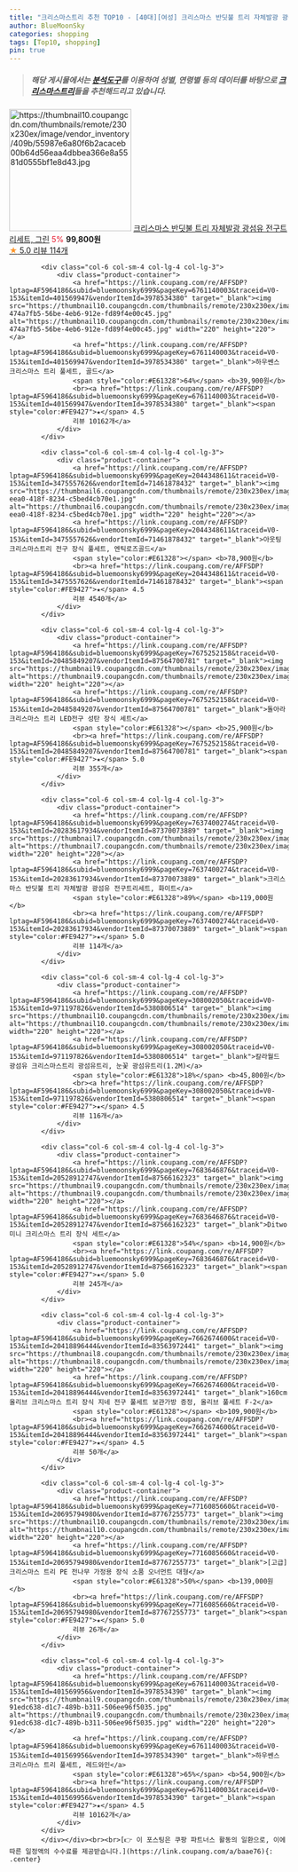 ```yaml
---
title: "크리스마스트리 추천 TOP10 - [40대][여성] 크리스마스 반딧불 트리 자체발광 광섬유 전구트리세트, 그린"
author: BlueMoonSky
categories: shopping
tags: [Top10, shopping]
pin: true
---
```


> ##### 해당 게시물에서는 [**분석도구**](https://itemscout.io/)를 이용하여 **성별**, **연령별** 등의 데이터를 바탕으로 [**크리스마스트리**](https://link.coupang.com/a/baae76)들을 추천해드리고 있습니다.
<div class="container"><div class="row">
            <div class="col-6 col-sm-4 col-lg-4 col-lg-3">
                <div class="product-container">
                    <a href="https://link.coupang.com/re/AFFSDP?lptag=AF5964186&subid=bluemoonsky6999&pageKey=7637400274&traceid=V0-153&itemId=45472755&vendorItemId=87370073878" target="_blank"><img src="https://thumbnail10.coupangcdn.com/thumbnails/remote/230x230ex/image/vendor_inventory/409b/55987e6a80f6b2acaceb00b64d56eaa4dbbea366e8a5581d0555bf1e8d43.jpg" alt="https://thumbnail10.coupangcdn.com/thumbnails/remote/230x230ex/image/vendor_inventory/409b/55987e6a80f6b2acaceb00b64d56eaa4dbbea366e8a5581d0555bf1e8d43.jpg" width="220" height="220"></a>
                    <a href="https://link.coupang.com/re/AFFSDP?lptag=AF5964186&subid=bluemoonsky6999&pageKey=7637400274&traceid=V0-153&itemId=45472755&vendorItemId=87370073878" target="_blank">크리스마스 반딧불 트리 자체발광 광섬유 전구트리세트, 그린</a>
                    <span style="color:#E61328">5%</span> <b>99,800원</b>
                    <br><a href="https://link.coupang.com/re/AFFSDP?lptag=AF5964186&subid=bluemoonsky6999&pageKey=7637400274&traceid=V0-153&itemId=45472755&vendorItemId=87370073878" target="_blank"><span style="color:#FE9427">★</span> 5.0
                    리뷰 114개</a>
                </div>
            </div>
            
            <div class="col-6 col-sm-4 col-lg-4 col-lg-3">
                <div class="product-container">
                    <a href="https://link.coupang.com/re/AFFSDP?lptag=AF5964186&subid=bluemoonsky6999&pageKey=6761140003&traceid=V0-153&itemId=401569947&vendorItemId=3978534380" target="_blank"><img src="https://thumbnail10.coupangcdn.com/thumbnails/remote/230x230ex/image/retail/images/2874229933781660-474a7fb5-56be-4eb6-912e-fd89f4e00c45.jpg" alt="https://thumbnail10.coupangcdn.com/thumbnails/remote/230x230ex/image/retail/images/2874229933781660-474a7fb5-56be-4eb6-912e-fd89f4e00c45.jpg" width="220" height="220"></a>
                    <a href="https://link.coupang.com/re/AFFSDP?lptag=AF5964186&subid=bluemoonsky6999&pageKey=6761140003&traceid=V0-153&itemId=401569947&vendorItemId=3978534380" target="_blank">하우쎈스 크리스마스 트리 풀세트, 골드</a>
                    <span style="color:#E61328">64%</span> <b>39,900원</b>
                    <br><a href="https://link.coupang.com/re/AFFSDP?lptag=AF5964186&subid=bluemoonsky6999&pageKey=6761140003&traceid=V0-153&itemId=401569947&vendorItemId=3978534380" target="_blank"><span style="color:#FE9427">★</span> 4.5
                    리뷰 10162개</a>
                </div>
            </div>
            
            <div class="col-6 col-sm-4 col-lg-4 col-lg-3">
                <div class="product-container">
                    <a href="https://link.coupang.com/re/AFFSDP?lptag=AF5964186&subid=bluemoonsky6999&pageKey=2044348611&traceid=V0-153&itemId=3475557626&vendorItemId=71461878432" target="_blank"><img src="https://thumbnail6.coupangcdn.com/thumbnails/remote/230x230ex/image/retail/images/2020/08/28/13/2/7941be25-eea0-418f-8234-c5bed4cb70e1.jpg" alt="https://thumbnail6.coupangcdn.com/thumbnails/remote/230x230ex/image/retail/images/2020/08/28/13/2/7941be25-eea0-418f-8234-c5bed4cb70e1.jpg" width="220" height="220"></a>
                    <a href="https://link.coupang.com/re/AFFSDP?lptag=AF5964186&subid=bluemoonsky6999&pageKey=2044348611&traceid=V0-153&itemId=3475557626&vendorItemId=71461878432" target="_blank">아웃팅 크리스마스트리 전구 장식 풀세트, 엔틱로즈골드</a>
                    <span style="color:#E61328"></span> <b>78,900원</b>
                    <br><a href="https://link.coupang.com/re/AFFSDP?lptag=AF5964186&subid=bluemoonsky6999&pageKey=2044348611&traceid=V0-153&itemId=3475557626&vendorItemId=71461878432" target="_blank"><span style="color:#FE9427">★</span> 4.5
                    리뷰 4540개</a>
                </div>
            </div>
            
            <div class="col-6 col-sm-4 col-lg-4 col-lg-3">
                <div class="product-container">
                    <a href="https://link.coupang.com/re/AFFSDP?lptag=AF5964186&subid=bluemoonsky6999&pageKey=7675252158&traceid=V0-153&itemId=20485849207&vendorItemId=87564700781" target="_blank"><img src="https://thumbnail9.coupangcdn.com/thumbnails/remote/230x230ex/image/vendor_inventory/c50f/8b7823ec2e02be0cafd7761947db0e33edc2da938bc1615b949e7f5f1259.jpg" alt="https://thumbnail9.coupangcdn.com/thumbnails/remote/230x230ex/image/vendor_inventory/c50f/8b7823ec2e02be0cafd7761947db0e33edc2da938bc1615b949e7f5f1259.jpg" width="220" height="220"></a>
                    <a href="https://link.coupang.com/re/AFFSDP?lptag=AF5964186&subid=bluemoonsky6999&pageKey=7675252158&traceid=V0-153&itemId=20485849207&vendorItemId=87564700781" target="_blank">돌아라 크리스마스 트리 LED전구 성탄 장식 세트</a>
                    <span style="color:#E61328"></span> <b>25,900원</b>
                    <br><a href="https://link.coupang.com/re/AFFSDP?lptag=AF5964186&subid=bluemoonsky6999&pageKey=7675252158&traceid=V0-153&itemId=20485849207&vendorItemId=87564700781" target="_blank"><span style="color:#FE9427">★</span> 5.0
                    리뷰 355개</a>
                </div>
            </div>
            
            <div class="col-6 col-sm-4 col-lg-4 col-lg-3">
                <div class="product-container">
                    <a href="https://link.coupang.com/re/AFFSDP?lptag=AF5964186&subid=bluemoonsky6999&pageKey=7637400274&traceid=V0-153&itemId=20283617934&vendorItemId=87370073889" target="_blank"><img src="https://thumbnail7.coupangcdn.com/thumbnails/remote/230x230ex/image/vendor_inventory/615f/c33563e54f7ff9e399c21980ec91fd2001846d5e5614e9cee91b0500abf8.jpg" alt="https://thumbnail7.coupangcdn.com/thumbnails/remote/230x230ex/image/vendor_inventory/615f/c33563e54f7ff9e399c21980ec91fd2001846d5e5614e9cee91b0500abf8.jpg" width="220" height="220"></a>
                    <a href="https://link.coupang.com/re/AFFSDP?lptag=AF5964186&subid=bluemoonsky6999&pageKey=7637400274&traceid=V0-153&itemId=20283617934&vendorItemId=87370073889" target="_blank">크리스마스 반딧불 트리 자체발광 광섬유 전구트리세트, 화이트</a>
                    <span style="color:#E61328">89%</span> <b>119,000원</b>
                    <br><a href="https://link.coupang.com/re/AFFSDP?lptag=AF5964186&subid=bluemoonsky6999&pageKey=7637400274&traceid=V0-153&itemId=20283617934&vendorItemId=87370073889" target="_blank"><span style="color:#FE9427">★</span> 5.0
                    리뷰 114개</a>
                </div>
            </div>
            
            <div class="col-6 col-sm-4 col-lg-4 col-lg-3">
                <div class="product-container">
                    <a href="https://link.coupang.com/re/AFFSDP?lptag=AF5964186&subid=bluemoonsky6999&pageKey=308002050&traceid=V0-153&itemId=971197826&vendorItemId=5380806514" target="_blank"><img src="https://thumbnail10.coupangcdn.com/thumbnails/remote/230x230ex/image/vendor_inventory/31a5/d136eb6bd3498c7d756b37468c60eec4280e3e2898bb700642cf8222ec9a.jpg" alt="https://thumbnail10.coupangcdn.com/thumbnails/remote/230x230ex/image/vendor_inventory/31a5/d136eb6bd3498c7d756b37468c60eec4280e3e2898bb700642cf8222ec9a.jpg" width="220" height="220"></a>
                    <a href="https://link.coupang.com/re/AFFSDP?lptag=AF5964186&subid=bluemoonsky6999&pageKey=308002050&traceid=V0-153&itemId=971197826&vendorItemId=5380806514" target="_blank">칼라월드 광섬유 크리스마스트리 광섬유트리, 눈꽃 광섬유트리(1.2M)</a>
                    <span style="color:#E61328">18%</span> <b>45,800원</b>
                    <br><a href="https://link.coupang.com/re/AFFSDP?lptag=AF5964186&subid=bluemoonsky6999&pageKey=308002050&traceid=V0-153&itemId=971197826&vendorItemId=5380806514" target="_blank"><span style="color:#FE9427">★</span> 4.5
                    리뷰 116개</a>
                </div>
            </div>
            
            <div class="col-6 col-sm-4 col-lg-4 col-lg-3">
                <div class="product-container">
                    <a href="https://link.coupang.com/re/AFFSDP?lptag=AF5964186&subid=bluemoonsky6999&pageKey=7683646876&traceid=V0-153&itemId=20528912747&vendorItemId=87566162323" target="_blank"><img src="https://thumbnail9.coupangcdn.com/thumbnails/remote/230x230ex/image/vendor_inventory/f850/3095132e7c53c6a4ae64cad1a3cb12425e84b65a4ba349992ff454165c91.jpg" alt="https://thumbnail9.coupangcdn.com/thumbnails/remote/230x230ex/image/vendor_inventory/f850/3095132e7c53c6a4ae64cad1a3cb12425e84b65a4ba349992ff454165c91.jpg" width="220" height="220"></a>
                    <a href="https://link.coupang.com/re/AFFSDP?lptag=AF5964186&subid=bluemoonsky6999&pageKey=7683646876&traceid=V0-153&itemId=20528912747&vendorItemId=87566162323" target="_blank">Ditwo 미니 크리스마스 트리 장식 세트</a>
                    <span style="color:#E61328">54%</span> <b>14,900원</b>
                    <br><a href="https://link.coupang.com/re/AFFSDP?lptag=AF5964186&subid=bluemoonsky6999&pageKey=7683646876&traceid=V0-153&itemId=20528912747&vendorItemId=87566162323" target="_blank"><span style="color:#FE9427">★</span> 5.0
                    리뷰 245개</a>
                </div>
            </div>
            
            <div class="col-6 col-sm-4 col-lg-4 col-lg-3">
                <div class="product-container">
                    <a href="https://link.coupang.com/re/AFFSDP?lptag=AF5964186&subid=bluemoonsky6999&pageKey=7662674600&traceid=V0-153&itemId=20418896444&vendorItemId=83563972441" target="_blank"><img src="https://thumbnail8.coupangcdn.com/thumbnails/remote/230x230ex/image/vendor_inventory/2770/fbfee46a8e696f76771bd7be488ae5ddcd6c6c7627d21c574dd465f200d2.jpg" alt="https://thumbnail8.coupangcdn.com/thumbnails/remote/230x230ex/image/vendor_inventory/2770/fbfee46a8e696f76771bd7be488ae5ddcd6c6c7627d21c574dd465f200d2.jpg" width="220" height="220"></a>
                    <a href="https://link.coupang.com/re/AFFSDP?lptag=AF5964186&subid=bluemoonsky6999&pageKey=7662674600&traceid=V0-153&itemId=20418896444&vendorItemId=83563972441" target="_blank">160cm 올리브 크리스마스 트리 장식 지네 전구 풀세트 보관가방 증정, 올리브 풀세트 F-2</a>
                    <span style="color:#E61328"></span> <b>109,900원</b>
                    <br><a href="https://link.coupang.com/re/AFFSDP?lptag=AF5964186&subid=bluemoonsky6999&pageKey=7662674600&traceid=V0-153&itemId=20418896444&vendorItemId=83563972441" target="_blank"><span style="color:#FE9427">★</span> 4.5
                    리뷰 50개</a>
                </div>
            </div>
            
            <div class="col-6 col-sm-4 col-lg-4 col-lg-3">
                <div class="product-container">
                    <a href="https://link.coupang.com/re/AFFSDP?lptag=AF5964186&subid=bluemoonsky6999&pageKey=7716085660&traceid=V0-153&itemId=20695794980&vendorItemId=87767255773" target="_blank"><img src="https://thumbnail10.coupangcdn.com/thumbnails/remote/230x230ex/image/vendor_inventory/e25f/090e38f8bba6b8b61c815b8a4257efc3cd05a7dc19246aa4ddad8a1dd707.jpg" alt="https://thumbnail10.coupangcdn.com/thumbnails/remote/230x230ex/image/vendor_inventory/e25f/090e38f8bba6b8b61c815b8a4257efc3cd05a7dc19246aa4ddad8a1dd707.jpg" width="220" height="220"></a>
                    <a href="https://link.coupang.com/re/AFFSDP?lptag=AF5964186&subid=bluemoonsky6999&pageKey=7716085660&traceid=V0-153&itemId=20695794980&vendorItemId=87767255773" target="_blank">[고급]크리스마스 트리 PE 전나무 가정용 장식 소품 오너먼트 대형</a>
                    <span style="color:#E61328">50%</span> <b>139,000원</b>
                    <br><a href="https://link.coupang.com/re/AFFSDP?lptag=AF5964186&subid=bluemoonsky6999&pageKey=7716085660&traceid=V0-153&itemId=20695794980&vendorItemId=87767255773" target="_blank"><span style="color:#FE9427">★</span> 5.0
                    리뷰 26개</a>
                </div>
            </div>
            
            <div class="col-6 col-sm-4 col-lg-4 col-lg-3">
                <div class="product-container">
                    <a href="https://link.coupang.com/re/AFFSDP?lptag=AF5964186&subid=bluemoonsky6999&pageKey=6761140003&traceid=V0-153&itemId=401569956&vendorItemId=3978534390" target="_blank"><img src="https://thumbnail9.coupangcdn.com/thumbnails/remote/230x230ex/image/retail/images/2259635878805640-91edc638-d1c7-489b-b311-506ee96f5035.jpg" alt="https://thumbnail9.coupangcdn.com/thumbnails/remote/230x230ex/image/retail/images/2259635878805640-91edc638-d1c7-489b-b311-506ee96f5035.jpg" width="220" height="220"></a>
                    <a href="https://link.coupang.com/re/AFFSDP?lptag=AF5964186&subid=bluemoonsky6999&pageKey=6761140003&traceid=V0-153&itemId=401569956&vendorItemId=3978534390" target="_blank">하우쎈스 크리스마스 트리 풀세트, 레드와인</a>
                    <span style="color:#E61328">65%</span> <b>54,900원</b>
                    <br><a href="https://link.coupang.com/re/AFFSDP?lptag=AF5964186&subid=bluemoonsky6999&pageKey=6761140003&traceid=V0-153&itemId=401569956&vendorItemId=3978534390" target="_blank"><span style="color:#FE9427">★</span> 4.5
                    리뷰 10162개</a>
                </div>
            </div>
            </div></div><br><br>[👉 이 포스팅은 쿠팡 파트너스 활동의 일환으로, 이에 따른 일정액의 수수료를 제공받습니다.](https://link.coupang.com/a/baae76){: .center}